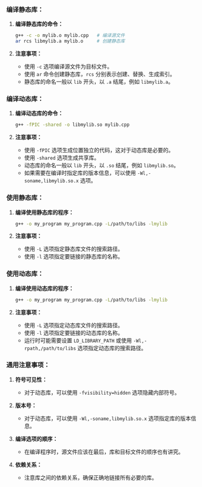 ### 编译静态库：

1. **编译静态库的命令：**

   ```bash
   g++ -c -o mylib.o mylib.cpp   # 编译源文件
   ar rcs libmylib.a mylib.o     # 创建静态库
   ```
2. **注意事项：**

   - 使用 `-c` 选项编译源文件为目标文件。
   - 使用 `ar` 命令创建静态库，`rcs` 分别表示创建、替换、生成索引。
   - 静态库的命名一般以 `lib` 开头，以 `.a` 结尾，例如 `libmylib.a`。

### 编译动态库：

1. **编译动态库的命令：**

   ```bash
   g++ -fPIC -shared -o libmylib.so mylib.cpp
   ```
2. **注意事项：**

   - 使用 `-fPIC` 选项生成位置独立的代码，这对于动态库是必要的。
   - 使用 `-shared` 选项生成共享库。
   - 动态库的命名一般以 `lib` 开头，以 `.so` 结尾，例如 `libmylib.so`。
   - 如果需要在编译时指定库的版本信息，可以使用 `-Wl,-soname,libmylib.so.x` 选项。

### 使用静态库：

1. **编译使用静态库的程序：**

   ```bash
   g++ -o my_program my_program.cpp -L/path/to/libs -lmylib
   ```
2. **注意事项：**

   - 使用 `-L` 选项指定静态库文件的搜索路径。
   - 使用 `-l` 选项指定要链接的静态库的名称。

### 使用动态库：

1. **编译使用动态库的程序：**

   ```bash
   g++ -o my_program my_program.cpp -L/path/to/libs -lmylib
   ```
2. **注意事项：**

   - 使用 `-L` 选项指定动态库文件的搜索路径。
   - 使用 `-l` 选项指定要链接的动态库的名称。
   - 运行时可能需要设置 `LD_LIBRARY_PATH` 或使用 `-Wl,-rpath,/path/to/libs` 选项指定动态库的搜索路径。

### 通用注意事项：

1. **符号可见性：**

   - 对于动态库，可以使用 `-fvisibility=hidden` 选项隐藏内部符号。
2. **版本号：**

   - 对于动态库，可以使用 `-Wl,-soname,libmylib.so.x` 选项指定库的版本信息。
3. **编译选项的顺序：**

   - 在编译程序时，源文件应该在最后，库和目标文件的顺序也有讲究。
4. **依赖关系：**

   - 注意库之间的依赖关系，确保正确地链接所有必要的库。
